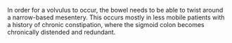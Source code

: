 In order for a volvulus to occur, the bowel needs to be able to twist around a narrow-based mesentery. This occurs mostly in less mobile patients with a history of chronic constipation, where the sigmoid colon becomes chronically distended and redundant.